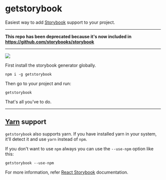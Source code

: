 # getstorybook

Easiest way to add [Storybook](https://github.com/kadirahq/react-storybook) support to your project.

--- 

**This repo has been deprecated because it's now included in https://github.com/storybooks/storybook**

---

![](docs/getstorybook.png)

First install the storybook generator globally.

```
npm i -g getstorybook
```

Then go to your project and run:

```
getstorybook
```

That's all you've to do.

---

## [Yarn](https://github.com/yarnpkg/yarn) support

`getstorybook` also supports yarn.
If you have installed yarn in your system, it'll detect it and use `yarn` instead of `npm`.

If you don't want to use `npm` always you can use the `--use-npm` option like this:

```
getstorybook --use-npm
```



For more information, refer [React Storybook](https://github.com/kadirahq/react-storybook) documentation.
